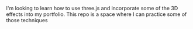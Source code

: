 I'm looking to learn how to use three.js and incorporate some of the 3D effects into my portfolio. This repo is a space where I can practice some of those techniques

